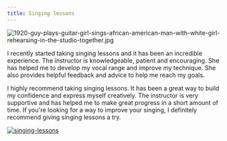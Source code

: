 ```yaml
---
title: Singing lessons
---
```


![1920-guy-plays-guitar-girl-sings-african-american-man-with-white-girl-rehearsing-in-the-studio-together.jpg](/1920-guy-plays-guitar-girl-sings-african-american-man-with-white-girl-rehearsing-in-the-studio-together.jpg)

I recently started taking singing lessons and it has been an incredible experience. The instructor is knowledgeable, patient and encouraging. She has helped me to develop my vocal range and improve my technique. She also provides helpful feedback and advice to help me reach my goals.

I highly recommend taking singing lessons. It has been a great way to build my confidence and express myself creatively. The instructor is very supportive and has helped me to make great progress in a short amount of time. If you're looking for a way to improve your singing, I definitely recommend giving singing lessons a try.

[![singing-lessons](<https://dabuttonfactory.com/button.png?t=CHECK+SERVICE&f=Noto+Sans-Bold&ts=26&tc=fff&hp=45&vp=20&c=11&bgt=unicolored&bgc=4bd42f>)](<https://londonexpertfinder.com/link>)